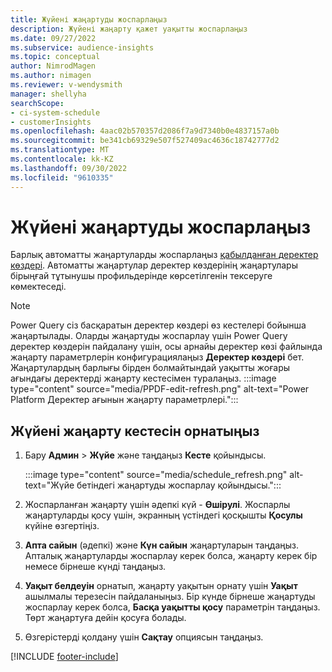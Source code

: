```yaml
---
title: Жүйені жаңартуды жоспарлаңыз
description: Жүйені жаңарту қажет уақытты жоспарлаңыз
ms.date: 09/27/2022
ms.subservice: audience-insights
ms.topic: conceptual
author: NimrodMagen
ms.author: nimagen
ms.reviewer: v-wendysmith
manager: shellyha
searchScope:
- ci-system-schedule
- customerInsights
ms.openlocfilehash: 4aac02b570357d2086f7a9d7340b0e4837157a0b
ms.sourcegitcommit: be341cb69329e507f527409ac4636c18742777d2
ms.translationtype: MT
ms.contentlocale: kk-KZ
ms.lasthandoff: 09/30/2022
ms.locfileid: "9610335"
---
```

# <a name="schedule-system-refresh"></a>Жүйені жаңартуды жоспарлаңыз

Барлық автоматты жаңартуларды жоспарлаңыз [қабылданған деректер көздері](data-sources.md). Автоматты жаңартулар деректер көздерінің жаңартулары бірыңғай тұтынушы профильдерінде көрсетілгенін тексеруге көмектеседі.

> [!NOTE]
> Power Query сіз басқаратын деректер көздері өз кестелері бойынша жаңартылады. Оларды жаңартуды жоспарлау үшін Power Query деректер көздерін пайдалану үшін, осы арнайы деректер көзі файлында жаңарту параметрлерін конфигурациялаңыз **Деректер көздері** бет. Жаңартулардың барлығы бірден болмайтындай уақытты жоғары ағындағы деректерді жаңарту кестесімен туралаңыз.
> :::image type="content" source="media/PPDF-edit-refresh.png" alt-text="Power Platform Деректер ағынын жаңарту параметрлері.":::

## <a name="set-system-refresh-schedule"></a>Жүйені жаңарту кестесін орнатыңыз

1. Бару **Админ** > **Жүйе** және таңдаңыз **Кесте** қойындысы.

   :::image type="content" source="media/schedule_refresh.png" alt-text="Жүйе бетіндегі жаңартуды жоспарлау қойындысы.":::

1. Жоспарланған жаңарту үшін әдепкі күй - **Өшірулі**. Жоспарлы жаңартуларды қосу үшін, экранның үстіндегі қосқышты **Қосулы** күйіне өзгертіңіз.

1. **Апта сайын** (әдепкі) және **Күн сайын** жаңартуларын таңдаңыз. Апталық жаңартуларды жоспарлау керек болса, жаңарту керек бір немесе бірнеше күнді таңдаңыз.

1. **Уақыт белдеуін** орнатып, жаңарту уақытын орнату үшін **Уақыт** ашылмалы терезесін пайдаланыңыз. Бір күнде бірнеше жаңартуды жоспарлау керек болса, **Басқа уақытты қосу** параметрін таңдаңыз. Төрт жаңартуға дейін қосуға болады.

1. Өзгерістерді қолдану үшін **Сақтау** опциясын таңдаңыз.

[!INCLUDE [footer-include](includes/footer-banner.md)]

